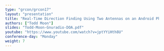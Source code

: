 ```yaml
---
type: "grcon/grcon17"
layout: "presentation"
title: "Real-Time Direction Finding Using Two Antennas on an Android Phone"
authors: ["Todd Moon"]
slides: "Todd-Moon-Gnuradio-DOA.pdf"
youtube: "https://www.youtube.com/watch?v=jptYYiHth8U"
conference-day: "Monday"
weight: 7
---
```

